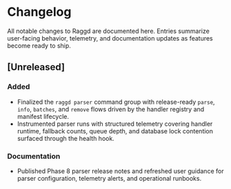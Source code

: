 # Changelog

All notable changes to Raggd are documented here. Entries summarize user-facing
behavior, telemetry, and documentation updates as features become ready to ship.

## [Unreleased]

### Added
- Finalized the `raggd parser` command group with release-ready `parse`,
  `info`, `batches`, and `remove` flows driven by the handler registry and
  manifest lifecycle.
- Instrumented parser runs with structured telemetry covering handler runtime,
  fallback counts, queue depth, and database lock contention surfaced through
  the health hook.

### Documentation
- Published Phase 8 parser release notes and refreshed user guidance for parser
  configuration, telemetry alerts, and operational runbooks.
